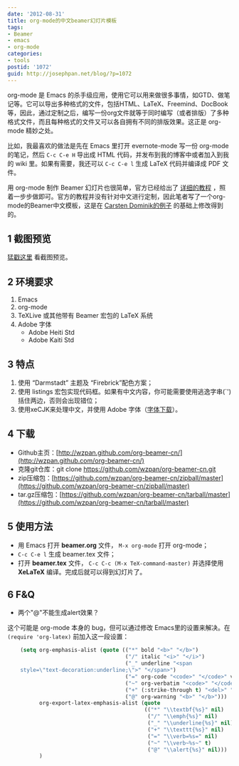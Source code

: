 ```yaml
---
date: '2012-08-31'
title: org-mode的中文beamer幻灯片模板
tags:
- Beamer
- emacs
- org-mode
categories:
- tools
postid: '1072'
guid: http://josephpan.net/blog/?p=1072
---
```

org-mode 是 Emacs
的杀手级应用，使用它可以用来做很多事情，如GTD、做笔记等。它可以导出多种格式的文件，包括HTML、LaTeX、Freemind、DocBook等，因此，通过定制之后，编写一份org文件就等于同时编写（或者排版）了多种格式文件，而且每种格式的文件又可以各自拥有不同的排版效果。这正是
org-mode 精妙之处。

比如，我最喜欢的做法是先在 Emacs 里打开 evernote-mode 写一份 org-mode
的笔记，然后 `C-c C-e H` 导出成 HTML
代码，并发布到我的博客中或者加入到我的 wiki 里。如果有需要，我还可以
`C-c C-e l` 生成 LaTeX 代码并编译成 PDF 文件。

用 org-mode 制作 Beamer 幻灯片也很简单，官方已经给出了
[详细的教程](http://orgmode.org/worg/org-tutorials/org-beamer/tutorial.html)
，照着一步步做即可。官方的教程并没有针对中文进行定制，因此笔者写了一个org-mode的Beamer中文模板，这是在
[Carsten
Dominik的例子](http://orgmode.org/manual/Beamer-class-export.html#Beamer-class-export)
的基础上修改得到的。

1 截图预览
----------

[猛戳这里](http://i.imgur.com/FyUXC.png) 看截图预览。

2 环境要求
----------

1.  Emacs
2.  org-mode
3.  TeXLive 或其他带有 Beamer 宏包的 LaTeX 系统
4.  Adobe 字体
    -   Adobe Heiti Std
    -   Adobe Kaiti Std

3 特点
------

1.  使用 “Darmstadt” 主题及 “Firebrick”配色方案；
2.  使用 listings
    宏包实现代码框。如果有中文内容，你可能需要使用逃逸字串(\`')括住两边，否则会出现错位；
3.  使用xeCJK来处理中文，并使用 Adobe
    字体（[字体下载](http://ishare.iask.sina.com.cn/f/23186570.html)）。

4 下载
------

-   Github主页：[http://wzpan.github.com/org-beamer-cn/](http://wzpan.github.com/org-beamer-cn/)
-   克隆git仓库：git clone https://github.com/wzpan/org-beamer-cn.git
-   zip压缩包：[https://github.com/wzpan/org-beamer-cn/zipball/master](https://github.com/wzpan/org-beamer-cn/zipball/master)
-   tar.gz压缩包：[https://github.com/wzpan/org-beamer-cn/tarball/master](https://github.com/wzpan/org-beamer-cn/tarball/master)

5 使用方法
----------

-   用 Emacs 打开 **beamer.org** 文件， `M-x org-mode` 打开 org-mode；
-   `C-c C-e l` 生成 beamer.tex 文件；
-   打开 **beamer.tex** 文件， `C-c C-c (M-x TeX-command-master)`
    并选择使用 **XeLaTeX** 编译。完成后就可以得到幻灯片了。

6 F&Q
-----

- 两个"@"不能生成alert效果？

这个可能是 org-mode 本身的 bug，但可以通过修改 Emacs里的设置来解决。在 `(require 'org-latex)` 前加入这一段设置：

``` lisp
    (setq org-emphasis-alist (quote (("*" bold "<b>" "</b>") 
                                     ("/" italic "<i>" "</i>")
                                     ("_" underline "<span 
    style=\"text-decoration:underline;\">" "</span>")
                                     ("=" org-code "<code>" "</code>" verbatim)
                                     ("~" org-verbatim "<code>" "</code>" verbatim)
                                     ("+" (:strike-through t) "<del>" "</del>")
                                     ("@" org-warning "<b>" "</b>")))
          org-export-latex-emphasis-alist (quote 
                                           (("*" "\\textbf{%s}" nil)
                                            ("/" "\\emph{%s}" nil) 
                                            ("_" "\\underline{%s}" nil)
                                            ("+" "\\texttt{%s}" nil)
                                            ("=" "\\verb=%s=" nil)
                                            ("~" "\\verb~%s~" t)
                                            ("@" "\\alert{%s}" nil)))
          )
```


